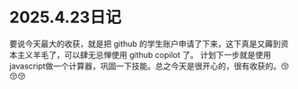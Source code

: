 # 2025.4.23日记

要说今天最大的收获，就是把 github 的学生账户申请了下来，这下真是又薅到资本主义羊毛了，可以肆无忌惮使用 github copilot 了。 计划下一步就是使用javascript做一个计算器，巩固一下技能。总之今天是很开心的，很有收获的。😚😚😚